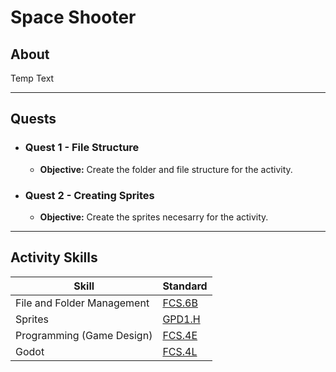 # Space Shooter

## About

Temp Text

---

## Quests

- ### Quest 1 - File Structure

  - **Objective:** Create the folder and file structure for the activity.

- ### Quest 2 - Creating Sprites

  - **Objective:** Create the sprites necesarry for the activity.

---

## Activity Skills

| Skill                      | Standard                                 |
| -------------------------- | ---------------------------------------- |
| File and Folder Management | [FCS.6B](../../../../standards.md#fcs6b) |
| Sprites                    | [GPD1.H](../../../../standards.md#gpd1h) |
| Programming (Game Design)  | [FCS.4E](../../../../standards.md#fcs4e) |
| Godot                      | [FCS.4L](../../../../standards.md#fcs4l) |
